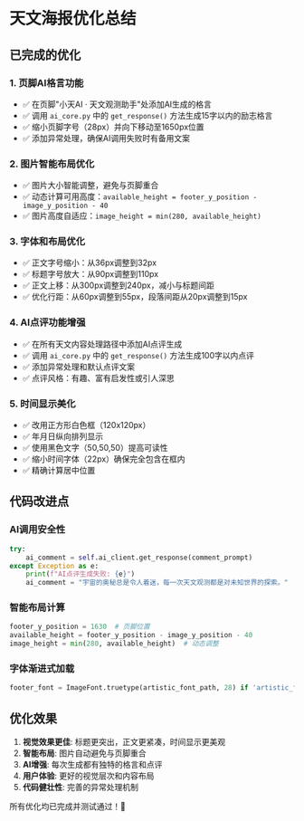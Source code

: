 # 天文海报优化总结

## 已完成的优化

### 1. 页脚AI格言功能
- ✅ 在页脚"小天AI · 天文观测助手"处添加AI生成的格言
- ✅ 调用 `ai_core.py` 中的 `get_response()` 方法生成15字以内的励志格言
- ✅ 缩小页脚字号（28px）并向下移动至1650px位置
- ✅ 添加异常处理，确保AI调用失败时有备用文案

### 2. 图片智能布局优化
- ✅ 图片大小智能调整，避免与页脚重合
- ✅ 动态计算可用高度：`available_height = footer_y_position - image_y_position - 40`
- ✅ 图片高度自适应：`image_height = min(280, available_height)`

### 3. 字体和布局优化
- ✅ 正文字号缩小：从36px调整到32px
- ✅ 标题字号放大：从90px调整到110px
- ✅ 正文上移：从300px调整到240px，减小与标题间距
- ✅ 优化行距：从60px调整到55px，段落间距从20px调整到15px

### 4. AI点评功能增强
- ✅ 在所有天文内容处理路径中添加AI点评生成
- ✅ 调用 `ai_core.py` 中的 `get_response()` 方法生成100字以内点评
- ✅ 添加异常处理和默认点评文案
- ✅ 点评风格：有趣、富有启发性或引人深思

### 5. 时间显示美化
- ✅ 改用正方形白色框（120x120px）
- ✅ 年月日纵向排列显示
- ✅ 使用黑色文字（50,50,50）提高可读性
- ✅ 缩小时间字体（22px）确保完全包含在框内
- ✅ 精确计算居中位置

## 代码改进点

### AI调用安全性
```python
try:
    ai_comment = self.ai_client.get_response(comment_prompt)
except Exception as e:
    print(f"AI点评生成失败: {e}")
    ai_comment = "宇宙的奥秘总是令人着迷，每一次天文观测都是对未知世界的探索。"
```

### 智能布局计算
```python
footer_y_position = 1630  # 页脚位置
available_height = footer_y_position - image_y_position - 40
image_height = min(280, available_height)  # 动态调整
```

### 字体渐进式加载
```python
footer_font = ImageFont.truetype(artistic_font_path, 28) if 'artistic_font_path' in locals() else date_font.font_variant(size=28)
```

## 优化效果

1. **视觉效果更佳**: 标题更突出，正文更紧凑，时间显示更美观
2. **智能布局**: 图片自动避免与页脚重合
3. **AI增强**: 每次生成都有独特的格言和点评
4. **用户体验**: 更好的视觉层次和内容布局
5. **代码健壮性**: 完善的异常处理机制

所有优化均已完成并测试通过！🎉
